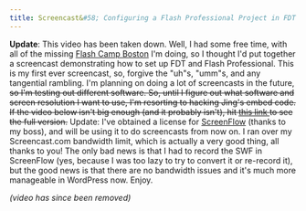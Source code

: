 ```yaml
---
title: Screencast&#58; Configuring a Flash Professional Project in FDT
---
```


**Update**: This video has been taken down.
Well, I had some free time, with all of the missing <a title="Flash Camp Boston" href="http://www.remotesynthesis.com/post.cfm/free-flash-camp-in-boston-announced">Flash Camp Boston</a> I'm doing, so I thought I'd put together a screencast demonstrating how to set up FDT and Flash Professional. This is my first ever screencast, so, forgive the "uh"s, "umm"s, and any tangential rambling. I'm planning on doing a lot of screencasts in the future,<del datetime="2010-04-08T02:56:22+00:00"> so I'm testing out different software. So, until I figure out what software and screen resolution I want to use, I'm resorting to hacking Jing's embed code. If the video below isn't big enough (and it probably isn't), hit <a title="Kevin Suttle on Vimeo" href="http://vimeo.com/10756820">this link </a>to see the full version.</del> Update: I've obtained a license for <a title="Telestream - ScreenFlow" href="http://www.telestream.net/screen-flow/overview.htm">ScreenFlow</a> (thanks to my boss), and will be using it to do screencasts from now on. I ran over my Screencast.com bandwidth limit, which is actually a very good thing, all thanks to you! The only bad news is that I had to record the SWF in ScreenFlow (yes, because I was too lazy to try to convert it or re-record it), but the good news is that there are no bandwidth issues and it's much more manageable in WordPress now. Enjoy.

_(video has since been removed)_

